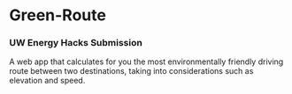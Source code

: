 # Green-Route
### UW Energy Hacks Submission ###
A web app that calculates for you the most environmentally friendly driving route between two destinations, taking into considerations such as elevation and speed. 
